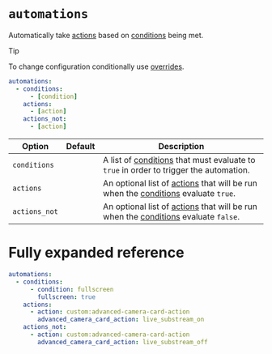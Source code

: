 # `automations`

Automatically take [actions](actions/README.md) based on [conditions](conditions.md) being met.

> [!TIP]
> To change configuration conditionally use [overrides](overrides.md).

```yaml
automations:
  - conditions:
      - [condition]
    actions:
      - [action]
    actions_not:
      - [action]
```

| Option        | Default | Description                                                                                                              |
| ------------- | ------- | ------------------------------------------------------------------------------------------------------------------------ |
| `conditions`  |         | A list of [conditions](conditions.md) that must evaluate to `true` in order to trigger the automation.                   |
| `actions`     |         | An optional list of [actions](actions/README.md) that will be run when the [conditions](conditions.md) evaluate `true`.  |
| `actions_not` |         | An optional list of [actions](actions/README.md) that will be run when the [conditions](conditions.md) evaluate `false`. |

# Fully expanded reference

[](common/expanded-warning.md ':include')

```yaml
automations:
  - conditions:
      - condition: fullscreen
        fullscreen: true
    actions:
      - action: custom:advanced-camera-card-action
        advanced_camera_card_action: live_substream_on
    actions_not:
      - action: custom:advanced-camera-card-action
        advanced_camera_card_action: live_substream_off
```
